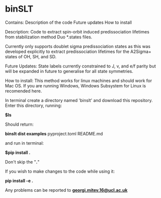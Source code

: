# binSLT
Contains: 
  Description of the code
  Future updates
  How to install
  
Description:
Code to extract spin-orbit induced predissociation lifetimes from stabilization method Duo *.states files.

Currently only supports doublet sigma predissociation states as this was developed explicitly to extract predissociation lifetimes for the A2Sigma+ states of OH, SH, and SD. 

Future Updates:
State labels currently constrained to J, v, and e/f parity but will be expanded in future to generalise for all state symmetries. 

How to install:
This method works for linux machines and should work for Mac OS. If you are running Windows, Windows Subsystem for Linux is recomended here. 

In terminal create a directory named 'binslt' and download this repository. Enter this directory, running:

  **$ls**

Should return:

  **binslt  dist  examples**  pyproject.toml  README.md

and run in terminal:

  **$pip install .**

Don't skip the "**.**"

If you wish to make changes to the code while using it:

  **pip install -e .**

Any problems can be reported to **georgi.mitev.16@ucl.ac.uk**
